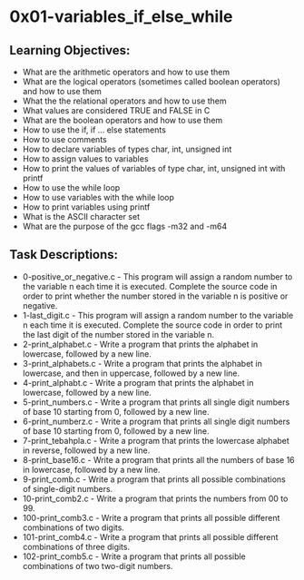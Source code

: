 # 0x01-variables_if_else_while

## Learning Objectives:

- What are the arithmetic operators and how to use them
- What are the logical operators (sometimes called boolean operators) and how to use them
- What the the relational operators and how to use them
- What values are considered TRUE and FALSE in C
- What are the boolean operators and how to use them
- How to use the if, if ... else statements
- How to use comments
- How to declare variables of types char, int, unsigned int
- How to assign values to variables
- How to print the values of variables of type char, int, unsigned int with printf
- How to use the while loop
- How to use variables with the while loop
- How to print variables using printf
- What is the ASCII character set
- What are the purpose of the gcc flags -m32 and -m64

## Task Descriptions:

- 0-positive_or_negative.c - This program will assign a random number to the variable n each time it is executed. Complete the source code in order to print whether the number stored in the variable n is positive or negative.
- 1-last_digit.c - This program will assign a random number to the variable n each time it is executed. Complete the source code in order to print the last digit of the number stored in the variable n.
- 2-print_alphabet.c - Write a program that prints the alphabet in lowercase, followed by a new line.
- 3-print_alphabets.c - Write a program that prints the alphabet in lowercase, and then in uppercase, followed by a new line.
- 4-print_alphabt.c - Write a program that prints the alphabet in lowercase, followed by a new line.
- 5-print_numbers.c - Write a program that prints all single digit numbers of base 10 starting from 0, followed by a new line.
- 6-print_numberz.c - Write a program that prints all single digit numbers of base 10 starting from 0, followed by a new line.
- 7-print_tebahpla.c - Write a program that prints the lowercase alphabet in reverse, followed by a new line.
- 8-print_base16.c - Write a program that prints all the numbers of base 16 in lowercase, followed by a new line.
- 9-print_comb.c - Write a program that prints all possible combinations of single-digit numbers.
- 10-print_comb2.c - Write a program that prints the numbers from 00 to 99.
- 100-print_comb3.c - Write a program that prints all possible different combinations of two digits.
- 101-print_comb4.c - Write a program that prints all possible different combinations of three digits.
- 102-print_comb5.c - Write a program that prints all possible combinations of two two-digit numbers.
